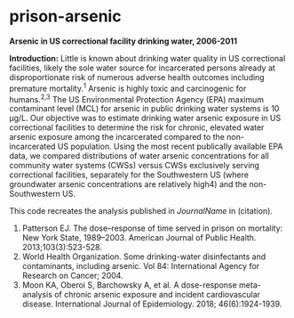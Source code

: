 # prison-arsenic
<b>Arsenic in US correctional facility drinking water, 2006-2011</b>

<b>Introduction:</b>
Little is known about drinking water quality in US correctional facilities, likely the sole water source for incarcerated persons already at disproportionate risk of numerous adverse health outcomes including premature mortality.<sup>1</sup> Arsenic is highly toxic and carcinogenic for humans.<sup>2,3</sup> The US Environmental Protection Agency (EPA) maximum contaminant level (MCL) for arsenic in public drinking water systems is 10 µg/L. Our objective was to estimate drinking water arsenic exposure in US correctional facilities to determine the risk for chronic, elevated water arsenic exposure among the incarcerated compared to the non-incarcerated US population. Using the most recent publically available EPA data, we compared distributions of water arsenic concentrations for all community water systems (CWSs) versus CWSs exclusively serving correctional facilities, separately for the Southwestern US (where groundwater arsenic concentrations are relatively high4) and the non-Southwestern US.

This code recreates the analysis published in <i>JournalName</i> in (citation).



1.	Patterson EJ. The dose–response of time served in prison on mortality: New York State, 1989–2003. American Journal of Public Health. 2013;103(3):523-528.
2.	World Health Organization. Some drinking-water disinfectants and contaminants, including arsenic. Vol 84: International Agency for Research on Cancer; 2004.
3.	Moon KA, Oberoi S, Barchowsky A, et al. A dose-response meta-analysis of chronic arsenic exposure and incident cardiovascular disease. International Journal of Epidemiology. 2018; 46(6):1924-1939.
